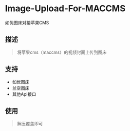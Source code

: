 # Image-Upload-For-MACCMS
如优图床对接苹果CMS

## 描述

> 将苹果cms（maccms）的视频封面上传到图床

## 支持
* 如优图床
* 兰空图床
* 其他Api接口

## 使用

> 解压覆盖即可
